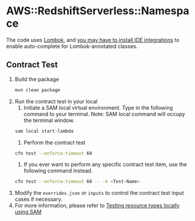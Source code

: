 # AWS::RedshiftServerless::Namespace

The code uses [Lombok](https://projectlombok.org/), and [you may have to install IDE integrations](https://projectlombok.org/setup/overview) to enable auto-complete for Lombok-annotated classes.

## Contract Test
1. Build the package
   ```bash
   mvn clean package
   ```
1. Run the contract test in your local
    1. Initiate a SAM local virtual environment. Type in the following command to your terminal. Note: SAM local command will occupy the terminal window.
    ```bash
    sam local start-lambda
    ```
    1. Perform the contract test
    ```bash
    cfn test --enforce-timeout 60
    ```
    1. If you ever want to perform any specific contract test item, use the following command instead.
    ```bash
    cfn test --enforce-timeout 60 -- -k <Test-Name>
    ```
1. Modify the `overrides.json` or `inputs` to control the contract test input cases if necessary.
1. For more information, please refer to [Testing resource types locally using SAM](https://docs.aws.amazon.com/cloudformation-cli/latest/userguide/resource-type-test.html)
